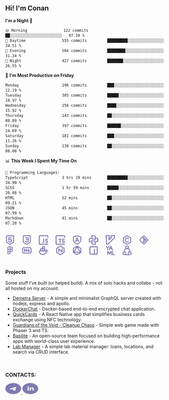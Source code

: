 ## Hi! I'm Conan

<!--START_SECTION:waka-->
**I'm a Night 🦉** 

```text
🌞 Morning                122 commits         ██░░░░░░░░░░░░░░░░░░░░░░░   07.59 % 
🌆 Daytime                555 commits         █████████░░░░░░░░░░░░░░░░   34.51 % 
🌃 Evening                504 commits         ████████░░░░░░░░░░░░░░░░░   31.34 % 
🌙 Night                  427 commits         ███████░░░░░░░░░░░░░░░░░░   26.55 % 
```
📅 **I'm Most Productive on Friday** 

```text
Monday                   196 commits         ███░░░░░░░░░░░░░░░░░░░░░░   12.19 % 
Tuesday                  305 commits         █████░░░░░░░░░░░░░░░░░░░░   18.97 % 
Wednesday                256 commits         ████░░░░░░░░░░░░░░░░░░░░░   15.92 % 
Thursday                 143 commits         ██░░░░░░░░░░░░░░░░░░░░░░░   08.89 % 
Friday                   397 commits         ██████░░░░░░░░░░░░░░░░░░░   24.69 % 
Saturday                 181 commits         ███░░░░░░░░░░░░░░░░░░░░░░   11.26 % 
Sunday                   130 commits         ██░░░░░░░░░░░░░░░░░░░░░░░   08.08 % 
```


📊 **This Week I Spent My Time On** 

```text
💬 Programming Languages: 
TypeScript               3 hrs 19 mins       █████████░░░░░░░░░░░░░░░░   34.90 % 
SCSS                     1 hr 59 mins        █████░░░░░░░░░░░░░░░░░░░░   20.88 % 
HTML                     52 mins             ██░░░░░░░░░░░░░░░░░░░░░░░   09.21 % 
JSON                     45 mins             ██░░░░░░░░░░░░░░░░░░░░░░░   07.99 % 
Markdown                 41 mins             ██░░░░░░░░░░░░░░░░░░░░░░░   07.20 % 
```


<!--END_SECTION:waka-->

<br>

<div align="left">
  <img src="icons/skills/html.svg" width="30" alt="html5"/>
  <img width="15"/>
  <img src="icons/skills/css.svg" width="30" alt="css"/>
  <img width="15"/>
  <img src="icons/skills/javascript.svg" width="30" alt="javascript"/>
  <img width="15"/>
  <img src="icons/skills/typescript.svg" width="30" alt="typescript"/>
  <img width="15"/>
  <img src="icons/skills/angular.svg" width="30" alt="angular"/>
  <img width="15"/>
  <img src="icons/skills/python.svg" width="30" alt="python"/>
  <img width="15"/>
  <img src="icons/skills/vim.svg" width="30" alt="vim"/>
  <img width="15"/>
  <img src="icons/skills/c.svg" width="30" alt="c"/>
  <img width="15"/>
  <img src="icons/skills/git.svg" width="30" alt="git"/>
  <img width="15"/>
  <img src="icons/skills/figma.svg" width="30" alt="figma"/>
  <img width="15"/>
  <img src="icons/skills/markdown.svg" width="30" alt="markdown"/>
  <img width="15"/>
  <img src="icons/skills/docker.svg" width="30" alt="docker"/>
  <img width="15"/>
  <img src="icons/skills/nginx.svg" width="30" alt="nginx"/>
  <img width="15"/>
  <img src="icons/skills/graphql.svg" width="30" alt="graphql"/>
  <img width="15"/>
  <img src="icons/skills/npm.svg" width="30" alt="npm"/>
  <img width="15"/>
  <img src="icons/skills/yaml.svg" width="30" alt="yaml"/>
  <img width="15"/>
  <img src="icons/skills/linux.svg" width="30" alt="linux"/>
</div>

<br>

### Projects
Some stuff I’ve built (or helped build). A mix of solo hacks and collabs - not all hosted on my account:
- [Demetra Server](https://github.com/demetra-project/server) -  A simple and minimalist GraphQL server created with nodejs, express and apollo.
- [DockerChat](https://github.com/Nick-Maro/DockerChat) - Docker-based end-to-end encrypted chat application.
- [QuickCards](https://github.com/Pako3549/QuickCards) - A React Native app that simplifies business cards exchange using NFC technology.
- [Guardians of the Void - Cleanup Chaos](https://github.com/guardians-of-the-void/cleanup-chaos) - Simple web game made with Phaser 3 and TS.
- [Basilite](https://github.com/basilite) - An open-source team focused on building high-performance apps with world-class user experience.
- [Lab Manager](https://github.com/blvckspider/it-lab-manager) - A simple lab material manager: loans, locations, and search via CRUD interface.

<br>

### CONTACTS:
<div align="left">
  <a href="https://t.me/gkkconan">
    <img src="icons/contacts/telegram.svg" width="50" height="35" alt="telegram"/>
  </a>
  <a href="https://www.linkedin.com/in/gkkconan">
    <img src="icons/contacts/linkedin.svg" width="50" height="35" alt="linkedin"/>
  </a>
</div>
